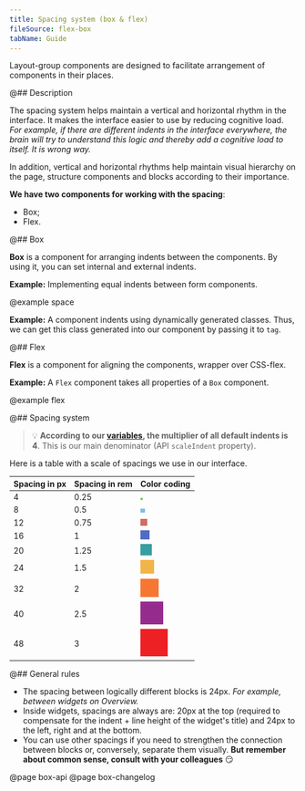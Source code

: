 ```yaml
---
title: Spacing system (box & flex)
fileSource: flex-box
tabName: Guide
---
```


Layout-group components are designed to facilitate arrangement of components in their places.

@## Description

The spacing system helps maintain a vertical and horizontal rhythm in the interface. It makes the interface easier to use by reducing cognitive load. _For example, if there are different indents in the interface everywhere, the brain will try to understand this logic and thereby add a cognitive load to itself. It is wrong way._

In addition, vertical and horizontal rhythms help maintain visual hierarchy on the page, structure components and blocks according to their importance.

**We have two components for working with the spacing**:

- Box;
- Flex.

@## Box

**Box** is a component for arranging indents between the components. By using it, you can set internal and external indents.

**Example:** Implementing equal indents between form components.

@example space

**Example:** A component indents using dynamically generated classes. Thus, we can get this class generated into our component by passing it to `tag`.

@## Flex

**Flex** is a component for aligning the components, wrapper over CSS-flex.

**Example:** A `Flex` component takes all properties of a `Box` component.

@example flex

@## Spacing system

> 💡 **According to our [variables](/style/variables/), the multiplier of all default indents is 4**. This is our main denominator (API `scaleIndent` property).

Here is a table with a scale of spacings we use in our interface.

| Spacing in px | Spacing in rem | Color coding                                     |
| ------------- | -------------- | ------------------------------------------------ |
| 4             | 0.25           | ![color for 4px spacing](static/spacing-4.png)   |
| 8             | 0.5            | ![color for 8px spacing](static/spacing-8.png)   |
| 12            | 0.75           | ![color for 12px spacing](static/spacing-12.png) |
| 16            | 1              | ![color for 16px spacing](static/spacing-16.png) |
| 20            | 1.25           | ![color for 20px spacing](static/spacing-20.png) |
| 24            | 1.5            | ![color for 24px spacing](static/spacing-24.png) |
| 32            | 2              | ![color for 32px spacing](static/spacing-32.png) |
| 40            | 2.5            | ![color for 40px spacing](static/spacing-40.png) |
| 48            | 3              | ![color for 48px spacing](static/spacing-48.png) |

@## General rules

- The spacing between logically different blocks is 24px. _For example, between widgets on Overview._
- Inside widgets, spacings are always are: 20px at the top (required to compensate for the indent + line height of the widget's title) and 24px to the left, right and at the bottom.
- You can use other spacings if you need to strengthen the connection between blocks or, conversely, separate them visually. **But remember about common sense, consult with your colleagues** 😏

@page box-api
@page box-changelog
